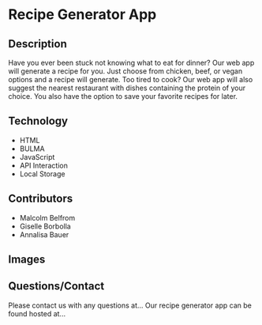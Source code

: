 # Recipe Generator App

## Description
Have you ever been stuck not knowing what to eat for dinner? Our web app will generate a recipe for you. Just choose from chicken, beef, or vegan options and a recipe will generate. Too tired to cook? Our web app will also suggest the nearest restaurant with dishes containing the protein of your choice. You also have the option to save your favorite recipes for later.

## Technology
- HTML
- BULMA
- JavaScript
- API Interaction 
- Local Storage

## Contributors
- Malcolm Belfrom
- Giselle Borbolla
- Annalisa Bauer

## Images

## Questions/Contact
Please contact us with any questions at...
Our recipe generator app can be found hosted at...

